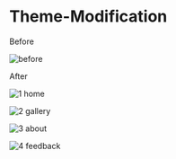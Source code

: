 # Theme-Modification

Before

![before ](https://user-images.githubusercontent.com/85745635/139013002-6886847d-60a9-4907-a799-5208eb32334f.png)

After

![1 home](https://user-images.githubusercontent.com/85745635/139013038-46144e59-f4eb-4592-8550-c63f5dbc4b87.png)

![2 gallery](https://user-images.githubusercontent.com/85745635/139013042-8be870bf-2849-4b20-9f57-ccfe9553d364.png)

![3 about](https://user-images.githubusercontent.com/85745635/139013029-a4b8391c-4ee3-4bd2-bf81-a1a3797d16c5.png)

![4 feedback](https://user-images.githubusercontent.com/85745635/139013033-7d748519-b8d6-4676-a6c5-803fd0dc671d.png)
